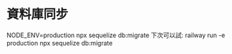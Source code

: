# 資料庫同步

NODE_ENV=production npx sequelize db:migrate
下次可以試: railway run -e production npx sequelize db:migrate
